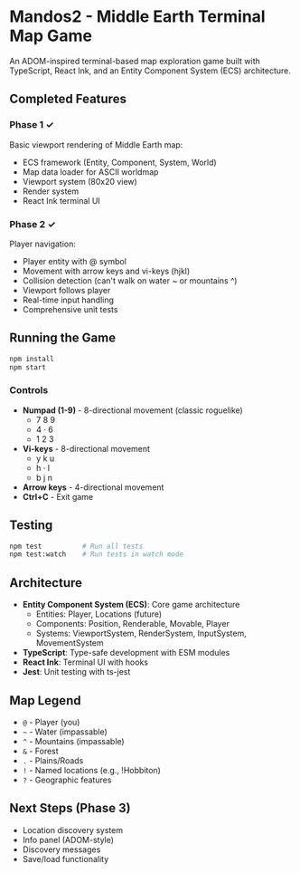 # Mandos2 - Middle Earth Terminal Map Game

An ADOM-inspired terminal-based map exploration game built with TypeScript, React Ink, and an Entity Component System (ECS) architecture.

## Completed Features

### Phase 1 ✓
Basic viewport rendering of Middle Earth map:
- ECS framework (Entity, Component, System, World)
- Map data loader for ASCII worldmap
- Viewport system (80x20 view)
- Render system
- React Ink terminal UI

### Phase 2 ✓
Player navigation:
- Player entity with @ symbol
- Movement with arrow keys and vi-keys (hjkl)
- Collision detection (can't walk on water ~ or mountains ^)
- Viewport follows player
- Real-time input handling
- Comprehensive unit tests

## Running the Game

```bash
npm install
npm start
```

### Controls
- **Numpad (1-9)** - 8-directional movement (classic roguelike)
  - 7 8 9
  - 4 · 6  
  - 1 2 3
- **Vi-keys** - 8-directional movement
  - y k u
  - h · l
  - b j n
- **Arrow keys** - 4-directional movement
- **Ctrl+C** - Exit game

## Testing

```bash
npm test          # Run all tests
npm test:watch    # Run tests in watch mode
```

## Architecture

- **Entity Component System (ECS)**: Core game architecture
  - Entities: Player, Locations (future)
  - Components: Position, Renderable, Movable, Player
  - Systems: ViewportSystem, RenderSystem, InputSystem, MovementSystem
- **TypeScript**: Type-safe development with ESM modules
- **React Ink**: Terminal UI with hooks
- **Jest**: Unit testing with ts-jest

## Map Legend
- `@` - Player (you)
- `~` - Water (impassable)
- `^` - Mountains (impassable)
- `&` - Forest
- `.` - Plains/Roads
- `!` - Named locations (e.g., !Hobbiton)
- `?` - Geographic features

## Next Steps (Phase 3)
- Location discovery system
- Info panel (ADOM-style)
- Discovery messages
- Save/load functionality